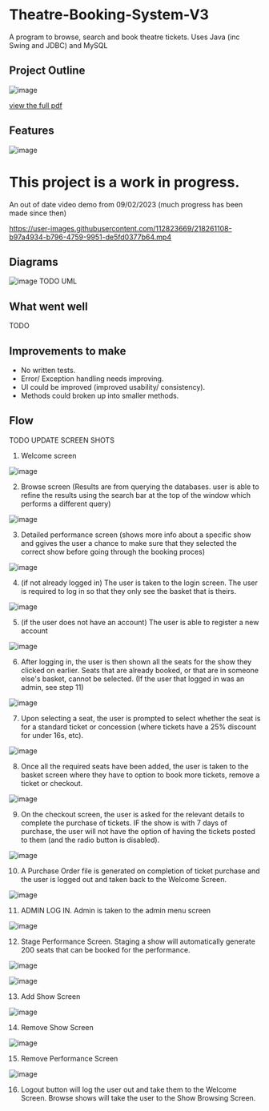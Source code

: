 # Theatre-Booking-System-V3
A program to browse, search and book theatre tickets.
Uses Java (inc Swing and JDBC) and MySQL 

## Project Outline
![image](https://user-images.githubusercontent.com/112823669/219088192-d931be0d-175e-4c42-a788-81e5b471ed53.png)

[view the full pdf](https://github.com/J-Mint/Theatre-Booking-System-V3/files/10745071/java_final_project_spec.pdf)

## Features
![image](https://user-images.githubusercontent.com/112823669/219087110-5fcbe827-45b8-493d-a394-8e9f22977dd3.png)


# This project is a work in progress.

An out of date video demo from 09/02/2023 (much progress has been made since then)

https://user-images.githubusercontent.com/112823669/218261108-b97a4934-b796-4759-9951-de5fd0377b64.mp4

## Diagrams
![image](https://user-images.githubusercontent.com/112823669/223406884-93bf81a7-1764-40fc-a5ec-1e146ab35e36.png)
TODO UML
## What went well
TODO 

## Improvements to make
* No written tests.
* Error/ Exception handling needs improving.
* UI could be improved (improved usability/ consistency).
* Methods could broken up into smaller methods.

## Flow
TODO UPDATE SCREEN SHOTS
1) Welcome screen

![image](https://user-images.githubusercontent.com/112823669/218526974-a0e77228-5322-4118-8171-85bdf25c8d07.png)

2) Browse screen (Results are from querying the databases. user is able to refine the results using the search bar at the top of the window which performs a different query)

![image](https://user-images.githubusercontent.com/112823669/218527129-375e0eb6-16ac-4f3b-8dc0-b3f6c2b76b94.png)

3) Detailed performance screen (shows more info about a specific show and ggives the user a chance to make sure that they selected the correct show before going through the booking proces)

![image](https://user-images.githubusercontent.com/112823669/218527786-1501f86d-97dd-4bfc-9af2-2803360010af.png)

4) (if not already logged in) The user is taken to the login screen. The user is required to log in so that they only see the basket that is theirs. 

![image](https://user-images.githubusercontent.com/112823669/218527996-696760dc-4c39-4823-a51b-b462152065d0.png)

5) (if the user does not have an account) The user is able to register a new account

![image](https://user-images.githubusercontent.com/112823669/218528623-86f57b9c-c6c5-4fd0-bb23-9f53b25016ab.png)

6) After logging in, the user is then shown all the seats for the show they clicked on earlier. Seats that are already booked, or that are in someone else's basket, cannot be selected. (If the user that logged in was an admin, see step 11)

![image](https://user-images.githubusercontent.com/112823669/218529018-84a9caec-614a-4420-95cd-9d353bbb14eb.png)

7) Upon selecting a seat, the user is prompted to select whether the seat is for a standard ticket or concession (where tickets have a 25% discount for under 16s, etc).

![image](https://user-images.githubusercontent.com/112823669/218529278-5b5f7afa-ad1f-41ba-9476-f8dec8642a5b.png)

8) Once all the required seats have been added, the user is taken to the basket screen where they have to option to book more tickets, remove a ticket or checkout.

![image](https://user-images.githubusercontent.com/112823669/218529679-c7d404e4-9aac-49fc-9c3c-64a98c392b39.png)

9) On the checkout screen, the user is asked for the relevant details to complete the purchase of tickets. IF the show is with 7 days of purchase, the user will not have the option of having the tickets posted to them (and the radio button is disabled).

![image](https://user-images.githubusercontent.com/112823669/218530224-3a7a51e3-0814-4b84-9236-e17a530688b0.png)

10) A Purchase Order file is generated on completion of ticket purchase and the user is logged out and taken back to the Welcome Screen.

![image](https://user-images.githubusercontent.com/112823669/223398489-6fc80eac-bfd3-4ba0-a25d-c98577d78a21.png)

11) ADMIN LOG IN. Admin is taken to the admin menu screen

![image](https://user-images.githubusercontent.com/112823669/223399087-da15a57e-40ef-4a35-90f6-f8097d0db1d3.png)

12) Stage Performance Screen. Staging a show will automatically generate 200 seats that can be booked for the performance.

![image](https://user-images.githubusercontent.com/112823669/223399192-c50a35b1-629f-4141-91cb-86936f7d5ff8.png)


![image](https://user-images.githubusercontent.com/112823669/223400314-2626a3fa-d6f0-45db-958b-c904ee7a9226.png)

13) Add Show Screen

![image](https://user-images.githubusercontent.com/112823669/223399280-03c9a19c-58d4-4df8-ae9e-d9a46a8c7ba5.png)

14) Remove Show Screen

![image](https://user-images.githubusercontent.com/112823669/223399375-8fcbf6ac-7d93-4b62-8e2b-2f7f4d5e545c.png)

15) Remove Performance Screen

![image](https://user-images.githubusercontent.com/112823669/223399477-1b8f22ab-8921-46b3-a02b-bdd031e8168b.png)

16) Logout button will log the user out and take them to the Welcome Screen. Browse shows will take the user to the Show Browsing Screen. 
